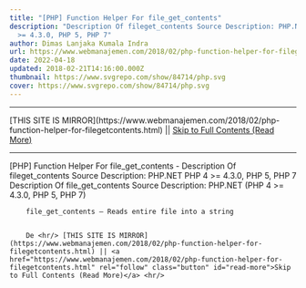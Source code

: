 ```yaml
---
title: "[PHP] Function Helper For file_get_contents"
description: "Description Of fileget_contents Source Description: PHP.NET PHP 4
  >= 4.3.0, PHP 5, PHP 7"
author: Dimas Lanjaka Kumala Indra
url: https://www.webmanajemen.com/2018/02/php-function-helper-for-filegetcontents.html
date: 2022-04-18
updated: 2018-02-21T14:16:00.000Z
thumbnail: https://www.svgrepo.com/show/84714/php.svg
cover: https://www.svgrepo.com/show/84714/php.svg
---
```


<hr/> [THIS SITE IS MIRROR](https://www.webmanajemen.com/2018/02/php-function-helper-for-filegetcontents.html) || <a href="https://www.webmanajemen.com/2018/02/php-function-helper-for-filegetcontents.html" rel="follow" class="button" id="read-more">Skip to Full Contents (Read More)</a> <hr/> [PHP] Function Helper For file_get_contents - Description Of fileget_contents Source Description: PHP.NET PHP 4 >= 4.3.0, PHP 5, PHP 7 Description Of file_get_contents     
Source Description: PHP.NET    
        (PHP 4 >= 4.3.0, PHP 5, PHP 7)     
    
        file_get_contents — Reads entire file into a string     

    
        De <hr/> [THIS SITE IS MIRROR](https://www.webmanajemen.com/2018/02/php-function-helper-for-filegetcontents.html) || <a href="https://www.webmanajemen.com/2018/02/php-function-helper-for-filegetcontents.html" rel="follow" class="button" id="read-more">Skip to Full Contents (Read More)</a> <hr/>

<script>
    if (location.host.includes('dimaslanjaka12')) {
      location.replace('https://www.webmanajemen.com/2018/02/php-function-helper-for-filegetcontents.html');
    }
  </script>